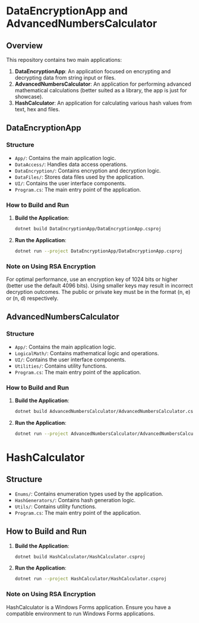 # DataEncryptionApp and AdvancedNumbersCalculator

## Overview

This repository contains two main applications:

1. **DataEncryptionApp**: An application focused on encrypting and decrypting data from string input or files.
2. **AdvancedNumbersCalculator**: An application for performing advanced mathematical calculations (better suited as a library, the app is just for showcase).
3. **HashCalculator**: An application for calculating various hash values from text, hex and files.

## DataEncryptionApp

### Structure

- `App/`: Contains the main application logic.
- `DataAccess/`: Handles data access operations.
- `DataEncryption/`: Contains encryption and decryption logic.
- `DataFiles/`: Stores data files used by the application.
- `UI/`: Contains the user interface components.
- `Program.cs`: The main entry point of the application.

### How to Build and Run

1. **Build the Application**:

   ```sh
   dotnet build DataEncryptionApp/DataEncryptionApp.csproj
   ```

2. **Run the Application**:
   ```sh
   dotnet run --project DataEncryptionApp/DataEncryptionApp.csproj
   ```

### Note on Using RSA Encryption

For optimal performance, use an encryption key of 1024 bits or higher (better use the default 4096 bits). Using smaller keys may result in incorrect decryption outcomes. The public or private key must be in the format (n, e) or (n, d) respectively.

## AdvancedNumbersCalculator

### Structure

- `App/`: Contains the main application logic.
- `LogicalMath/`: Contains mathematical logic and operations.
- `UI/`: Contains the user interface components.
- `Utilities/`: Contains utility functions.
- `Program.cs`: The main entry point of the application.

### How to Build and Run

1. **Build the Application**:

   ```sh
   dotnet build AdvancedNumbersCalculator/AdvancedNumbersCalculator.csproj
   ```

2. **Run the Application**:
   ```sh
   dotnet run --project AdvancedNumbersCalculator/AdvancedNumbersCalculator.csproj
   ```

# HashCalculator

## Structure

- `Enums/`: Contains enumeration types used by the application.
- `HashGenerators/`: Contains hash generation logic.
- `Utils/`: Contains utility functions.
- `Program.cs`: The main entry point of the application.

## How to Build and Run

1. **Build the Application**:

   ```sh
   dotnet build HashCalculator/HashCalculator.csproj
   ```

2. **Run the Application**:

   ```sh
   dotnet run --project HashCalculator/HashCalculator.csproj
   ```

### Note on Using RSA Encryption

HashCalculator is a Windows Forms application. Ensure you have a compatible environment to run Windows Forms applications.